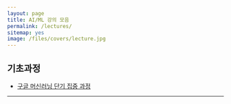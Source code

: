 ```yaml
---
layout: page
title: AI/ML 강의 모음
permalink: /lectures/
sitemap: yes
image: /files/covers/lecture.jpg
---
```


## 기초과정

* [구글 머신러닝 단기 집중 과정](https://developers.google.com/machine-learning/crash-course/ml-intro)

---